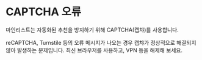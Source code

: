 # CAPTCHA 오류

마인리스트는 자동화된 추천을 방지하기 위해 CAPTCHA(캡챠)를 사용합니다.

reCAPTCHA, Turnstile 등의 오류 메시지가 나오는 경우 캡챠가 정상적으로 해결되지 않아 발생하는 문제입니다. 최신 브라우저를 사용하고, VPN 등을 해제해 보세요.
